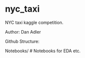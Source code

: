 # nyc_taxi

NYC taxi kaggle competition.

Author: Dan Adler

Github Structure:

Notebooks/ # Notebooks for EDA etc.
